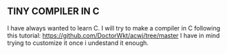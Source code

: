 ## TINY COMPILER IN C
I have always wanted to learn C. I will try to make a compiler in C following this tutorial: https://github.com/DoctorWkt/acwj/tree/master
I have in mind trying to customize it once i undestand it enough.

